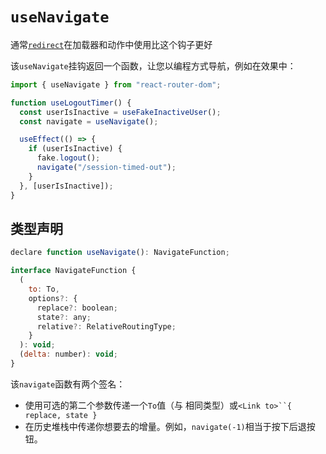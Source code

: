 # `useNavigate`

通常[`redirect`](https://reactrouter.com/en/main/fetch/redirect)在加载器和动作中使用比这个钩子更好

该`useNavigate`挂钩返回一个函数，让您以编程方式导航，例如在效果中：

```javascript
import { useNavigate } from "react-router-dom";

function useLogoutTimer() {
  const userIsInactive = useFakeInactiveUser();
  const navigate = useNavigate();

  useEffect(() => {
    if (userIsInactive) {
      fake.logout();
      navigate("/session-timed-out");
    }
  }, [userIsInactive]);
}
```

## 类型声明

```javascript
declare function useNavigate(): NavigateFunction;

interface NavigateFunction {
  (
    to: To,
    options?: {
      replace?: boolean;
      state?: any;
      relative?: RelativeRoutingType;
    }
  ): void;
  (delta: number): void;
}
```

该`navigate`函数有两个签名：

- 使用可选的第二个参数传递一个`To`值（与 相同类型）或`<Link to>``{ replace, state }`
- 在历史堆栈中传递你想要去的增量。例如，`navigate(-1)`相当于按下后退按钮。